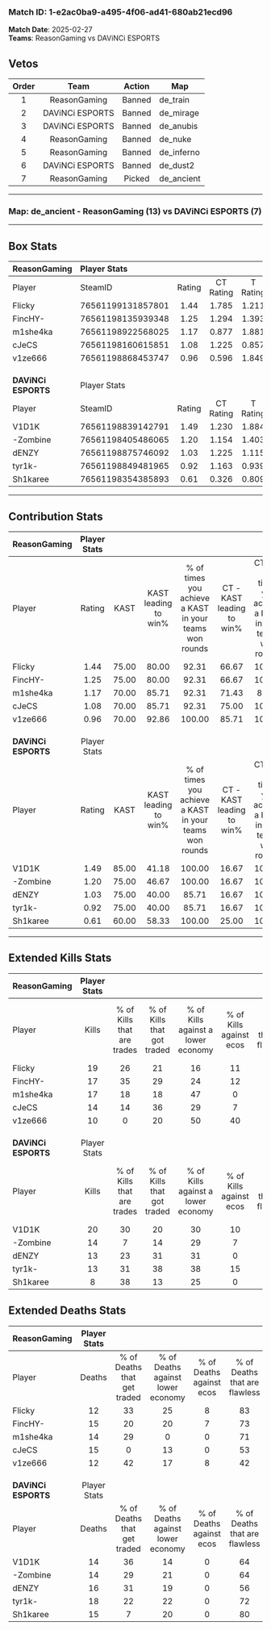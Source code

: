 ### Match ID: 1-e2ac0ba9-a495-4f06-ad41-680ab21ecd96  
**Match Date**: 2025-02-27  
**Teams**: ReasonGaming vs DAViNCi ESPORTS  

## Vetos  

| Order | Team | Action | Map |
| :---: | :--: | :----: | --- |
| 1 | ReasonGaming | Banned | de_train |
| 2 | DAViNCi ESPORTS | Banned | de_mirage |
| 3 | DAViNCi ESPORTS | Banned | de_anubis |
| 4 | ReasonGaming | Banned | de_nuke |
| 5 | ReasonGaming | Banned | de_inferno |
| 6 | DAViNCi ESPORTS | Banned | de_dust2 |
| 7 | ReasonGaming | Picked | de_ancient |

---  

### **Map**: de_ancient - ReasonGaming (13) vs DAViNCi ESPORTS (7)  
---  

## Box Stats  

| **ReasonGaming**    | Player Stats      |        |           |          |       |      |       |         |        |      |     |
| :- | :- | :-: | :-: | :-: | :-: | :-: | :-: | :-: | :-: | :-: | :-: |
| Player              | SteamID           | Rating | CT Rating | T Rating | KAST  | ADR  | Kills | Assists | Deaths | K/D  | HS% |
| Flicky              | 76561199131857801 |  1.44  |   1.785   |  1.211   | 75.00 | 99.8 |  19   |    3    |   12   | 1.58 | 21  |
| FincHY-             | 76561198135939348 |  1.25  |   1.294   |  1.393   | 75.00 | 88.9 |  17   |    4    |   15   | 1.13 | 64  |
| m1she4ka            | 76561198922568025 |  1.17  |   0.877   |  1.881   | 70.00 | 71.2 |  17   |    2    |   14   | 1.21 | 52  |
| cJeCS               | 76561198160615851 |  1.08  |   1.225   |  0.857   | 70.00 | 85.6 |  14   |    5    |   15   | 0.93 | 71  |
| v1ze666             | 76561198868453747 |  0.96  |   0.596   |  1.849   | 70.00 | 76.9 |  10   |    6    |   12   | 0.83 | 50  |
|                     |                   |        |           |          |       |      |       |         |        |      |     |
|                     |                   |        |           |          |       |      |       |         |        |      |     |
|                     |                   |        |           |          |       |      |       |         |        |      |     |
| **DAViNCi ESPORTS** | Player Stats      |        |           |          |       |      |       |         |        |      |     |
| Player              | SteamID           | Rating | CT Rating | T Rating | KAST  | ADR  | Kills | Assists | Deaths | K/D  | HS% |
| V1D1K               | 76561198839142791 |  1.49  |   1.230   |  1.884   | 85.00 | 90.5 |  20   |    5    |   14   | 1.43 | 65  |
| -Zombine            | 76561198405486065 |  1.20  |   1.154   |  1.403   | 75.00 | 97.2 |  14   |    9    |   14   | 1.00 | 64  |
| dENZY               | 76561198875746092 |  1.03  |   1.225   |  1.115   | 75.00 | 80.1 |  13   |    5    |   16   | 0.81 | 53  |
| tyr1k-              | 76561198849481965 |  0.92  |   1.163   |  0.939   | 75.00 | 66.7 |  13   |    3    |   18   | 0.72 | 38  |
| Sh1karee            | 76561198354385893 |  0.61  |   0.326   |  0.809   | 60.00 | 46.3 |   8   |    4    |   15   | 0.53 | 50  |
---  

## Contribution Stats  

| **ReasonGaming**    | Player Stats |       |                      |                                                        |                           |                                                             |                          |                                                            |
| :- | :-: | :-: | :-: | :-: | :-: | :-: | :-: | :-: |
| Player              |    Rating    | KAST  | KAST leading to win% | % of times you achieve a KAST in your teams won rounds | CT - KAST leading to win% | CT - % of times you achieve a KAST in your teams won rounds | T - KAST leading to win% | T - % of times you achieve a KAST in your teams won rounds |
| Flicky              |     1.44     | 75.00 |        80.00         |                         92.31                          |           66.67           |                           100.00                            |          100.00          |                           85.71                            |
| FincHY-             |     1.25     | 75.00 |        80.00         |                         92.31                          |           66.67           |                           100.00                            |          100.00          |                           85.71                            |
| m1she4ka            |     1.17     | 70.00 |        85.71         |                         92.31                          |           71.43           |                            83.33                            |          100.00          |                           100.00                           |
| cJeCS               |     1.08     | 70.00 |        85.71         |                         92.31                          |           75.00           |                           100.00                            |          100.00          |                           85.71                            |
| v1ze666             |     0.96     | 70.00 |        92.86         |                         100.00                         |           85.71           |                           100.00                            |          100.00          |                           100.00                           |
|                     |              |       |                      |                                                        |                           |                                                             |                          |                                                            |
|                     |              |       |                      |                                                        |                           |                                                             |                          |                                                            |
|                     |              |       |                      |                                                        |                           |                                                             |                          |                                                            |
| **DAViNCi ESPORTS** | Player Stats |       |                      |                                                        |                           |                                                             |                          |                                                            |
| Player              |    Rating    | KAST  | KAST leading to win% | % of times you achieve a KAST in your teams won rounds | CT - KAST leading to win% | CT - % of times you achieve a KAST in your teams won rounds | T - KAST leading to win% | T - % of times you achieve a KAST in your teams won rounds |
| V1D1K               |     1.49     | 85.00 |        41.18         |                         100.00                         |           16.67           |                           100.00                            |          54.55           |                           100.00                           |
| -Zombine            |     1.20     | 75.00 |        46.67         |                         100.00                         |           16.67           |                           100.00                            |          66.67           |                           100.00                           |
| dENZY               |     1.03     | 75.00 |        40.00         |                         85.71                          |           16.67           |                           100.00                            |          55.56           |                           83.33                            |
| tyr1k-              |     0.92     | 75.00 |        40.00         |                         85.71                          |           16.67           |                           100.00                            |          55.56           |                           83.33                            |
| Sh1karee            |     0.61     | 60.00 |        58.33         |                         100.00                         |           25.00           |                           100.00                            |          75.00           |                           100.00                           |
---  

## Extended Kills Stats  

| **ReasonGaming**    | Player Stats |                            |                            |                                    |                         |                              |                                 |                                       |                    |           |
| :- | :-: | :-: | :-: | :-: | :-: | :-: | :-: | :-: | :-: | :-: |
| Player              |    Kills     | % of Kills that are trades | % of Kills that got traded | % of Kills against a lower economy | % of Kills against ecos | % of Kills that are flawless | % of Kills that are close duels | % of Kills that are assisted by flash | Pistol Round Kills | AWP Kills |
| Flicky              |      19      |             26             |             21             |                 16                 |           11            |              74              |                5                |                  11                   |         12         |     2     |
| FincHY-             |      17      |             35             |             29             |                 24                 |           12            |              47              |                6                |                   0                   |         0          |     4     |
| m1she4ka            |      17      |             18             |             18             |                 47                 |            0            |              76              |                0                |                   0                   |         0          |     0     |
| cJeCS               |      14      |             14             |             36             |                 29                 |            7            |              79              |                7                |                   0                   |         0          |     0     |
| v1ze666             |      10      |             0              |             20             |                 50                 |           40            |              50              |               10                |                   0                   |         0          |     0     |
|                     |              |                            |                            |                                    |                         |                              |                                 |                                       |                    |           |
|                     |              |                            |                            |                                    |                         |                              |                                 |                                       |                    |           |
|                     |              |                            |                            |                                    |                         |                              |                                 |                                       |                    |           |
| **DAViNCi ESPORTS** | Player Stats |                            |                            |                                    |                         |                              |                                 |                                       |                    |           |
| Player              |    Kills     | % of Kills that are trades | % of Kills that got traded | % of Kills against a lower economy | % of Kills against ecos | % of Kills that are flawless | % of Kills that are close duels | % of Kills that are assisted by flash | Pistol Round Kills | AWP Kills |
| V1D1K               |      20      |             30             |             20             |                 30                 |           10            |              65              |                5                |                   5                   |         0          |     2     |
| -Zombine            |      14      |             7              |             14             |                 29                 |            7            |              71              |                0                |                   0                   |         0          |     2     |
| dENZY               |      13      |             23             |             31             |                 31                 |            0            |              46              |                0                |                  15                   |         0          |     3     |
| tyr1k-              |      13      |             31             |             38             |                 38                 |           15            |              62              |               15                |                   0                   |         0          |     0     |
| Sh1karee            |      8       |             38             |             13             |                 25                 |            0            |              88              |               13                |                   0                   |         2          |     2     |
## Extended Deaths Stats  

| **ReasonGaming**    | Player Stats |                             |                                   |                          |                               |                            |                           |               |
| :- | :-: | :-: | :-: | :-: | :-: | :-: | :-: | :-: |
| Player              |    Deaths    | % of Deaths that get traded | % of Deaths against lower economy | % of Deaths against ecos | % of Deaths that are flawless | % of Deaths that are close | % of Deaths while blinded | Deaths to AWP |
| Flicky              |      12      |             33              |                25                 |            8             |              83               |             0              |             0             |       0       |
| FincHY-             |      15      |             20              |                20                 |            7             |              73               |             0              |             0             |       0       |
| m1she4ka            |      14      |             29              |                 0                 |            0             |              71               |             0              |             7             |       0       |
| cJeCS               |      15      |              0              |                13                 |            0             |              53               |             13             |             7             |       2       |
| v1ze666             |      12      |             42              |                17                 |            8             |              42               |             17             |             8             |       0       |
|                     |              |                             |                                   |                          |                               |                            |                           |               |
|                     |              |                             |                                   |                          |                               |                            |                           |               |
|                     |              |                             |                                   |                          |                               |                            |                           |               |
| **DAViNCi ESPORTS** | Player Stats |                             |                                   |                          |                               |                            |                           |               |
| Player              |    Deaths    | % of Deaths that get traded | % of Deaths against lower economy | % of Deaths against ecos | % of Deaths that are flawless | % of Deaths that are close | % of Deaths while blinded | Deaths to AWP |
| V1D1K               |      14      |             36              |                14                 |            0             |              64               |             0              |             0             |       3       |
| -Zombine            |      14      |             29              |                21                 |            0             |              64               |             0              |             0             |       2       |
| dENZY               |      16      |             31              |                19                 |            0             |              56               |             6              |            13             |       2       |
| tyr1k-              |      18      |             22              |                22                 |            0             |              72               |             6              |             0             |       2       |
| Sh1karee            |      15      |              7              |                20                 |            0             |              80               |             13             |             0             |       3       |
